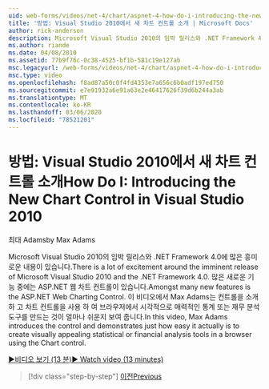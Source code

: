 ```yaml
---
uid: web-forms/videos/net-4/chart/aspnet-4-how-do-i-introducing-the-new-chart-control-in-visual-studio-2010
title: '방법: Visual Studio 2010에서 새 차트 컨트롤 소개 | Microsoft Docs'
author: rick-anderson
description: Microsoft Visual Studio 2010의 임박 릴리스와 .NET Framework 4.0에 많은 흥미로운 내용이 있습니다. 여러 가지 새로운 기능이 ASP.NET.
ms.author: riande
ms.date: 04/08/2010
ms.assetid: 77b9f76c-0c38-4525-bf1b-581c19e127ab
msc.legacyurl: /web-forms/videos/net-4/chart/aspnet-4-how-do-i-introducing-the-new-chart-control-in-visual-studio-2010
msc.type: video
ms.openlocfilehash: f8ad87a50c0f4fd4353e7a656c6b0adf197ed750
ms.sourcegitcommit: e7e91932a6e91a63e2e46417626f39d6b244a3ab
ms.translationtype: MT
ms.contentlocale: ko-KR
ms.lasthandoff: 03/06/2020
ms.locfileid: "78521201"
---
```

# <a name="how-do-i-introducing-the-new-chart-control-in-visual-studio-2010"></a><span data-ttu-id="307d2-104">방법: Visual Studio 2010에서 새 차트 컨트롤 소개</span><span class="sxs-lookup"><span data-stu-id="307d2-104">How Do I: Introducing the New Chart Control in Visual Studio 2010</span></span>

<span data-ttu-id="307d2-105">최대 Adams</span><span class="sxs-lookup"><span data-stu-id="307d2-105">by Max Adams</span></span>

<span data-ttu-id="307d2-106">Microsoft Visual Studio 2010의 임박 릴리스와 .NET Framework 4.0에 많은 흥미로운 내용이 있습니다.</span><span class="sxs-lookup"><span data-stu-id="307d2-106">There is a lot of excitement around the imminent release of Microsoft Visual Studio 2010 and the .NET Framework 4.0.</span></span> <span data-ttu-id="307d2-107">많은 새로운 기능 중에는 ASP.NET 웹 차트 컨트롤이 있습니다.</span><span class="sxs-lookup"><span data-stu-id="307d2-107">Amongst many new features is the ASP.NET Web Charting Control.</span></span> <span data-ttu-id="307d2-108">이 비디오에서 Max Adams는 컨트롤을 소개 하 고 차트 컨트롤을 사용 하 여 브라우저에서 시각적으로 매력적인 통계 또는 재무 분석 도구를 만드는 것이 얼마나 쉬운지 보여 줍니다.</span><span class="sxs-lookup"><span data-stu-id="307d2-108">In this video, Max Adams introduces the control and demonstrates just how easy it actually is to create visually appealing statistical or financial analysis tools in a browser using the Chart control.</span></span>

[<span data-ttu-id="307d2-109">&#9654;비디오 보기 (13 분)</span><span class="sxs-lookup"><span data-stu-id="307d2-109">&#9654; Watch video (13 minutes)</span></span>](https://channel9.msdn.com/Blogs/ASP-NET-Site-Videos/aspnet-4-how-do-i-introducing-the-new-chart-control-in-visual-studio-2010)

> [!div class="step-by-step"]
> [<span data-ttu-id="307d2-110">이전</span><span class="sxs-lookup"><span data-stu-id="307d2-110">Previous</span></span>](aspnet-4-quick-hit-chart-control.md)
